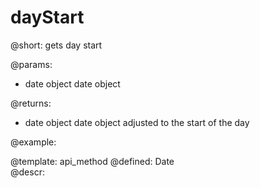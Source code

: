 dayStart
=============



@short:
	gets day start

@params:
- date		object		date object


@returns:
- date      object           date object adjusted to the start of the day

@example:


@template:	api_method
@defined:	Date	
@descr:


